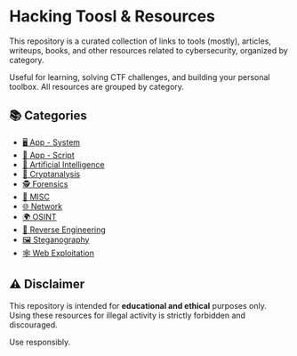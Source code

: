 # Hacking Toosl & Resources

This repository is a curated collection of links to tools (mostly), articles, writeups, books, and other resources related to cybersecurity, organized by category.

Useful for learning, solving CTF challenges, and building your personal toolbox. All resources are grouped by category.

## 📚 Categories

- [🖥️ App - System](./docs/app-system.md)
- [📜 App - Script](./docs/app-script.md)
- [🤖 Artificial Intelligence](./docs/ai.md)
- [🔐 Cryptanalysis](./docs/cryptanalysis.md)
- [🕵️ Forensics](./docs/forensics.md)
- [🧩 MISC](./docs/misc.md)
- [🌐 Network](./docs/network.md)
- [🌍 OSINT](./docs/osint.md)
- [🧬 Reverse Engineering](./docs/re.md)
- [🖼️ Steganography](./docs/steganography.md)
- [🕸️ Web Exploitation](./docs/web.md)


## ⚠️ Disclaimer

This repository is intended for **educational and ethical** purposes only.  
Using these resources for illegal activity is strictly forbidden and discouraged.

Use responsibly.
